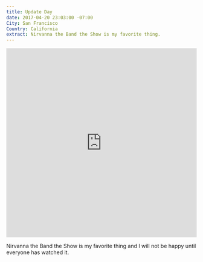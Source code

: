 ```yaml
---
title: Update Day
date: 2017-04-20 23:03:00 -07:00
City: San Francisco
Country: California
extract: Nirvanna the Band the Show is my favorite thing.
---
```


<iframe class="preserve-aspect__element" height="500px" 
width="100%" src="https://www.youtube.com/embed/ZWOlXGrPDJA" frameborder="0" allowfullscreen></iframe>

Nirvanna the Band the Show is my favorite thing and I will not be happy until everyone has watched it.